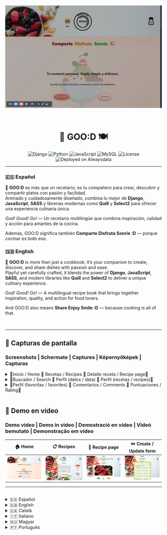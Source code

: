 ![](./assets/GOO-D-Inicio.gif)

<br>

<h1 align="center">🍳 GOO:D 🍽️</h1>

<div align="center">

![Django](https://img.shields.io/badge/Django-green)
![Python](https://img.shields.io/badge/Python-blue)
![JavaScript](https://img.shields.io/badge/JavaScript-yellow)
![MySQL](https://img.shields.io/badge/MySQL-lightblue)
![License](https://img.shields.io/badge/License-All%20Rights%20Reserved-red)
![Deployed on Alwaysdata](https://img.shields.io/badge/Deployed%20on-Alwaysdata-violet)

</div>

---

### 🇪🇸 Español

🎉 **GOO:D** es más que un recetario; es tu compañero para crear, descubrir y compartir platos con pasión y facilidad.  
Animado y cuidadosamente diseñado, combina lo mejor de **Django**, **JavaScript**, **SASS** y librerías modernas como **Quill** y **Select2** para ofrecer una experiencia culinaria única.  

*God! Good! Go!* — Un recetario multilingüe que combina inspiración, calidad y acción para amantes de la cocina.  

Además, GOO:D significa también **Comparte Disfruta Sonríe :D** — porque cocinar es todo eso.


### 🇬🇧 English

🎉 **GOO:D** is more than just a cookbook; it’s your companion to create, discover, and share dishes with passion and ease.  
Playful yet carefully crafted, it blends the power of **Django**, **JavaScript**, **SASS**, and modern libraries like **Quill** and **Select2** to deliver a unique culinary experience.  

*God! Good! Go!* — A multilingual recipe book that brings together inspiration, quality, and action for food lovers.  

And GOO:D also means **Share Enjoy Smile :D** — because cooking is all of that.


<br>

---

## 📸 Capturas de pantalla  
### Screenshots | Schermate | Captures | Képernyőképek | Capturas

<details>
<summary>🔹Inicio / Home 🔹 Recetas / Recipes 🔹 Detalle receta / Recipe page🔹</summary>

  <br>

| Inicio / Home | Recetas / Recipes | Detalle receta / Recipe page |
|---------------|------------------|-------------------|
| ![Inicio](./assets/GOO-D-Inicio.jpg) | ![Recetas](./assets/pagina-recetas.jpg) | ![Detalle](./assets/detalle-receta.png)|

</details>

<details>
<summary>🔸Buscador / Search 🔸 Perfil (datos / data) 🔸 Perfil (recetas / recipes)🔸</summary>

  <br>

| Buscador / Search | Perfil / Profile (datos / data) | Perfil / Profile (recetas /recipes) |
|------------------------------|--------------------------|----------------------------|
| ![Buscador](./assets/buscar-recetas.png)  | ![Perfil datos](./assets/perfil-datos-usuario.png) | ![Perfil recetas](./assets/perfil-recetas.png) |

</details>

<details>
<summary>🔺Perfil (favoritas / favorites) 🔺 Comentarios / Comments 🔺 Puntuaciones / Rating🔺</summary>

  <br>

| Perfil / Profile (favoritas / favorites) | Perfil / Profile (comentarios / comments) | Perfil / Profile (puntuaciones / rating) |
|------------------------------|-------------------------------|---------------------------------|
| ![Favoritas](./assets/perfil-favoritas.png) | ![Comentarios](./assets/perfil-comentarios.png) | ![Puntuaciones](./assets/perfil-puntuaciones.png) |

</details>

  <br>

## 🎥 Demo en vídeo
### Demo video | Demo in video | Demostració en vídeo | Videó bemutató | Demonstração em vídeo

| 🏠 Home | 📋 Recipes | 📖 Recipe page | ✏️ Create / Update form |
|---------|------------|----------------|-------------------------|
| [![Home](./assets/thumb-home.png)](./assets/GOO-D-Inicio1.mp4) | [![Recipes](./assets/thumb-recipes.png)](./assets/recipes-list.mp4) | [![Recipe](./assets/thumb-recipe.png)](./assets/recipe-page.mp4) | [![Form](./assets/thumb-form.png)](./assets/create-update-form.mp4) |

---
<br>

<details>
<summary>🇪🇸 Español</summary>

## 🍽️ ¿Qué es GOO:D?

**GOO:D** es una plataforma web para compartir recetas, con soporte multilingüe, diseño responsivo y animaciones cuidadas. Está pensada para usuarios anónimos y registrados, ofreciendo una experiencia rica, visual y funcional.

<br>

### 🚀 Tecnologías usadas

- **Backend:** Django
- **Frontend:** JavaScript, SASS, AJAX
- **Interfaces ricas:** Quill, Select2 (TinyMCE para administración)
- **Traducción automática:** `LibreTranslate` 

<br>

### 👥 Funcionalidades por tipo de usuario

| Funcionalidad                                       | Visitantes (sin login) 👫 | Usuarios registrados 🔐 |
|-----------------------------------------------------|---------------------------|--------------------------|
| Ver recetas                                        | ✅                        | ✅                       |
| Búsqueda avanzada con filtros                      | ✅                        | ✅                       |
| Sliders temáticos de recetas                       | ✅                        | ✅                       |
| Sección sorpresa ("¿No sabes qué cocinar?")        | ✅                        | ✅                       |
| Guardar recetas favoritas                          | ❌                        | ✅                       |
| Comentar recetas                                   | ❌                        | ✅                       |
| Puntuar recetas                                    | ❌                        | ✅                       |
| Perfil con avatar y datos                          | ❌                        | ✅                       |
| Subir recetas (convertirse en autor)               | ❌                        | ✅                       |
| Editar / borrar recetas propias                    | ❌                        | ✅ (solo autores)        |

<br>

### 🛠️ Administración
- Panel de Django Admin completo.
- Gestión de usuarios, recetas, ingredientes, categorías y más.
- Solo accesible para superusuarios.

<br>

### 🌍 Traducciones automáticas

- Las recetas creadas en un idioma se traducen automáticamente al resto de idiomas disponibles.  
- Para los textos de la interfaz se utiliza **Django i18n**, con soporte de **Rosetta** y **Parler**.  
- Para los campos de texto libre, las traducciones se generan mediante **LibreTranslate** en producción.
- Además, se han realizado más de 2600 traducciones manuales para garantizar calidad y naturalidad en los idiomas soportados.

<br>

### 🧾 Formularios detallados

Los formularios de creación/edición de recetas permiten:

- Agregar ingredientes organizados
- Redactar pasos detallados
- Elegir múltiples categorías
- Asignar tags, alérgenos, dificultad, tipo de comida, tiempo, etc.
- Tooltips en labels para guía

<br>

### 🎨 Interfaz y diseño
| 🧩 **Bloque**                      | 📋 **Contenido**                                                                                                                                                                                                                                                                                                                                                                                                                                                                                                                |
| ---------------------------------- | ------------------------------------------------------------------------------------------------------------------------------------------------------------------------------------------------------------------------------------------------------------------------------------------------------------------------------------------------------------------------------------------------------------------------------------------------------------------------------------------------------------------------------- |
| 🌐 General                         | • Responsive (mobile-first)<br>• Animaciones y microinteracciones cuidadas<br>• Navegación creativa:<br>  🔄 Logo: plato giratorio con mantel al hover/click<br>  🍴 Utensilios como enlaces, mesa puesta como menú                                                                                                                                                                                                                                                                                                             |
| 📑 Página de lista de recetas      | • Top recetas: según puntuación media ⭐<br>• Recientes: por fecha de publicación 🕒<br>• Favoritas: las más guardadas 💖<br>• Fáciles: nivel de dificultad "fácil" 🥄<br>• Recetas de la cocina "xyz" (dinámico): del tipo de cocina con más recetas subidas 🍲<br>• Recetas de actualidad (dinámico): se activan y muestran las recetas según temática 🎉 (temporadas, estaciones, festividades: Halloween 🎃, Navidad 🎄, Nochevieja 🎆, San Valentín 💘, Carnaval 🎭, Día del Padre 👨, Día de la Madre 👩, Pascua 🐣, etc.) |
| 👤 Sección especial de "Mi perfil" | • Diseño único ✨<br>• Secciones varias:<br>  📝 Datos personales: datos de usuario, cambios de avatar, email o contraseña<br>  📤 Recetas subidas propias<br>  💾 Favoritas: las recetas marcadas como favoritas y guardadas en esta sección<br>  💬 Comentarios:<br>    – "mis comentarios"<br>    – "respuestas a mis comentarios"<br>    – "comentarios en mis recetas"<br>  ⭐ Mis puntuaciones: lista de recetas valoradas por el usuario                                                                                   |


### 📧 Extras

- Formulario de contacto con sistema de correos
- Funcionalidad completa de login, registro y recuperación de contraseña vía email

<br>

> **Nota:** Este proyecto se ha creado con fines demostrativos para evaluación académica.  
> Los textos e imágenes de las recetas provienen de [Comedera](https://comedera.com) y son propiedad de sus autores.

<br>

## 🚀 Despliegue

El backend está desplegado en **Alwaysdata**, integrado con el frontend y con soporte multilenguaje.  
La traducción automática se realiza mediante una API externa en producción.

👉 Puedes acceder a la aplicación en:  
[https://goodgo.alwaysdata.net/](https://goodgo.alwaysdata.net/)

<br>

## 📫 Contacto

[![Email](https://img.shields.io/badge/Email-red?logo=gmail&logoColor=white)](mailto:sanyimo@gmail.com)  
[![GitHub](https://img.shields.io/badge/GitHub-black?logo=github)](https://github.com/sanyimo)  
[![Discord](https://img.shields.io/badge/Discord-blue?logo=discord)](https://discordapp.com/users/1300827475424837685)  

---

<br>

</details>

<details>
<summary>🇬🇧 English</summary>

## 🍽️ What is GOO:D?

**GOO:D** is a web platform for sharing recipes, with multilingual support, responsive design, and smooth animations. It’s designed for both anonymous and registered users, offering a rich, visual, and functional experience.

<br>

### 🚀 Technologies used

- **Backend:** Django  
- **Frontend:** JavaScript, SASS, AJAX  
- **Rich interfaces:** Quill, Select2 (TinyMCE for administration)  
- **Automatic translation:** `LibreTranslate`   

<br>

### 👥 Features by user type

| Feature                                             | Visitors (no login) 👫 | Registered users 🔐 |
|-----------------------------------------------------|-------------------------|----------------------|
| View recipes                                        | ✅                      | ✅                   |
| Advanced search with filters                        | ✅                      | ✅                   |
| Thematic recipe sliders                             | ✅                      | ✅                   |
| Surprise section ("Don’t know what to cook?")       | ✅                      | ✅                   |
| Save favorite recipes                               | ❌                      | ✅                   |
| Comment on recipes                                  | ❌                      | ✅                   |
| Rate recipes                                        | ❌                      | ✅                   |
| Profile with avatar and data                        | ❌                      | ✅                   |
| Upload recipes (become an author)                   | ❌                      | ✅                   |
| Edit / delete own recipes                           | ❌                      | ✅ (authors only)    |

<br>

### 🛠️ Administration
- Full Django Admin panel  
- Management of users, recipes, ingredients, categories, and more  
- Accessible only to superusers  

<br>

### 🌍 Automatic translations

- Recipes created in one language are automatically translated into all the other available languages.  
- Interface texts are managed with **Django i18n**, supported by **Rosetta** and **Parler**.  
- Free-text fields are translated using **LibreTranslate** in production.
- In addition, over 2600 manual translations have been done to ensure quality and naturalness in all supported languages.

<br>

### 🧾 Detailed forms

The recipe creation/editing forms allow:  

- Adding organized ingredients  
- Writing detailed steps  
- Choosing multiple categories  
- Assigning tags, allergens, difficulty, meal type, time, etc.  
- Labels with tooltips as a guide  

<br>

### 🎨 Interface and design

| 🧩 **Block**                    | 📋 **Content**                                                                                                                                                                                                                                                                                                                                                                                                                                                          |
| ------------------------------- | ----------------------------------------------------------------------------------------------------------------------------------------------------------------------------------------------------------------------------------------------------------------------------------------------------------------------------------------------------------------------------------------------------------------------------------------------------------------------- |
| 🌐 General                      | • Responsive (mobile-first)<br>• Carefully crafted animations and micro-interactions<br>• Creative navigation:<br>  🔄 Logo: spinning plate with animated tablecloth on hover/click<br>  🍴 Utensils as links, table set as menu                                                                                                                                                                                                                                        |
| 📑 Recipe list page             | • Top recipes: by average rating ⭐<br>• Recent: by publication date 🕒<br>• Favorites: most saved 💖<br>• Easy: “easy” difficulty recipes 🥄<br>• Cuisine “xyz” (dynamic): cuisine type with most uploaded recipes 🍲<br>• Seasonal recipes (dynamic): activated and shown depending on theme 🎉 (seasons, holidays, special events: Halloween 🎃, Christmas 🎄, New Year’s Eve 🎆, Valentine’s Day 💘, Carnival 🎭, Father’s Day 👨, Mother’s Day 👩, Easter 🐣, etc.) |
| 👤 Special “My profile” section | • Unique design ✨<br>• Several areas:<br>  📝 Personal data: user info, avatar, email or password changes<br>  📤 Own uploaded recipes<br>  💾 Favorites: recipes marked as favorites and saved in this section<br>  💬 Comments:<br>    – “my comments”<br>    – “replies to my comments”<br>    – “comments on my recipes”<br>  ⭐ My ratings: list of recipes rated by the user                                                                                       |


<br>

### 📧 Extras

- Contact form with email system 
- Full login, registration, and password recovery via email  

> **Note:** This project was created for academic evaluation purposes.  
> The recipe texts and images come from [Comedera](https://comedera.com) and are the property of their authors.  

<br>

## 🚀 Deployment

The backend is deployed on **Alwaysdata**, integrated with the frontend and with multilanguage support.  
Automatic translation is handled by an external API in production.  

Access the app at:  
[https://goodgo.alwaysdata.net/](https://goodgo.alwaysdata.net/)

<br>

## 📫 Contact

[![Email](https://img.shields.io/badge/Email-red?logo=gmail&logoColor=white)](mailto:sanyimo@gmail.com)  
[![GitHub](https://img.shields.io/badge/GitHub-black?logo=github)](https://github.com/sanyimo)  
[![Discord](https://img.shields.io/badge/Discord-blue?logo=discord)](https://discordapp.com/users/1300827475424837685)  

---
<br>

</details>

<details>
<summary>🇨🇦 Català</summary>

## 🍽️ Què és GOO:D?

**GOO:D** és una plataforma web per compartir receptes, amb suport multilingüe, disseny responsive i animacions suaus. Està pensada tant per a usuaris anònims com registrats, oferint una experiència rica, visual i funcional.  

<br>

### 🚀 Tecnologies utilitzades

- **Backend:** Django  
- **Frontend:** JavaScript, SASS, AJAX  
- **Interfícies riques:** Quill, Select2 (TinyMCE per a l’administració)  
- **Traducció automàtica:** `LibreTranslate`  

<br>

### 👥 Funcionalitats segons tipus d’usuari  

| Funcionalitat                                        | Visitants (sense login) 👫 | Usuaris registrats 🔐 |
|------------------------------------------------------|----------------------------|------------------------|
| Veure receptes                                       | ✅                         | ✅                     |
| Cerca avançada amb filtres                           | ✅                         | ✅                     |
| Sliders temàtics de receptes                         | ✅                         | ✅                     |
| Secció sorpresa ("No saps què cuinar?")              | ✅                         | ✅                     |
| Guardar receptes preferides                          | ❌                         | ✅                     |
| Comentar receptes                                    | ❌                         | ✅                     |
| Valorar receptes                                     | ❌                         | ✅                     |
| Perfil amb avatar i dades                            | ❌                         | ✅                     |
| Pujar receptes (esdevenir autor)                     | ❌                         | ✅                     |
| Editar / eliminar receptes pròpies                   | ❌                         | ✅ (només autors)      |  

<br>

### 🛠️ Administració  
- Panell complet de Django Admin.  
- Gestió d’usuaris, receptes, ingredients, categories i més.  
- Només accessible per a superusuaris.  

<br>

### 🌍 Traduccions automàtiques

- Les receptes creades en un idioma es tradueixen automàticament a la resta d’idiomes disponibles.
- Per als textos de la interfície s’utilitza Django i18n, amb suport de Rosetta i Parler.
- Per als camps de text lliure, les traduccions es generen amb LibreTranslate en producció.
- A més, s’han realitzat més de 2600 traduccions manuals per garantir qualitat i naturalitat en els idiomes disponibles.

<br>

### 🧾 Formularis detallats  

Els formularis de creació/edició de receptes permeten:  

- Afegir ingredients organitzats  
- Escriure passos detallats  
- Escollir múltiples categories  
- Assignar etiquetes, al·lèrgens, dificultat, tipus d’àpat, temps, etc.  
- Etiquetes amb tooltips com a guia  

<br>

### 🎨 Interfície i disseny  

| 🧩 **Bloc**                        | 📋 **Contingut**                                                                                                                                                                                                                                                                                                                                                                                                                                                                                                        |
| ---------------------------------- | ----------------------------------------------------------------------------------------------------------------------------------------------------------------------------------------------------------------------------------------------------------------------------------------------------------------------------------------------------------------------------------------------------------------------------------------------------------------------------------------------------------------------- |
| 🌐 General                         | • Responsive (mobile-first)<br>• Animacions i microinteraccions cuidades ✨<br>• Navegació creativa:<br>  🔄 Logo: plat giratori amb estovalla animada en hover/click<br>  🍴 Estris com a enllaços, taula parada com a menú                                                                                                                                                                                                                                                                                           |
| 📑 Pàgina de receptes              | • Receptes top: per mitjana de valoracions ⭐<br>• Recents: per data de publicació 🕒<br>• Preferides: més guardades 💖<br>• Fàcils: receptes amb dificultat “fàcil” 🥄<br>• Receptes de la Cuina “xyz” (dinàmica): tipus de cuina amb més receptes pujades 🍲<br>• Receptes d’actualitat (dinàmica): activades i mostrades segons temàtica 🎉 (estacions, festes, esdeveniments especials: Halloween 🎃, Nadal 🎄, Cap d’Any 🎆, Sant Valentí 💘, Carnestoltes 🎭, Dia del Pare 👨, Dia de la Mare 👩, Pasqua 🐣, etc.) |
| 👤 Secció especial “El meu perfil” | • Disseny únic ✨<br>• Diverses àrees:<br>  📝 Dades personals: informació d’usuari, canvi d’avatar, email o contrasenya<br>  📤 Receptes pròpies pujades<br>  💾 Favorites: receptes marcades i guardades en aquesta secció<br>  💬 Comentaris:<br>    – “els meus comentaris”<br>    – “respostes als meus comentaris”<br>    – “comentaris a les meves receptes”<br>  ⭐ Les meves valoracions: llista de receptes valorades per l’usuari                                                                              |


<br>

### 📧 Extres  

- Formulari de contacte amb sistema d’email
- Sistema complet de login, registre i recuperació de contrasenya per email  

> **Nota:** Aquest projecte s’ha creat amb finalitats d’avaluació acadèmica.  
> Els textos i imatges de les receptes provenen de [Comedera](https://comedera.com) i són propietat dels seus autors.  

<br>

## 🚀 Desplegament  

El backend està desplegat a **Alwaysdata**, integrat amb el frontend i amb suport multillenguatge.  
La traducció automàtica es realitza mitjançant una API externa en producció.   

👉 Accés a l’aplicació en:  
[https://goodgo.alwaysdata.net/](https://goodgo.alwaysdata.net/)

<br>

## 📫 Contacte  

[![Email](https://img.shields.io/badge/Email-red?logo=gmail&logoColor=white)](mailto:sanyimo@gmail.com)  
[![GitHub](https://img.shields.io/badge/GitHub-black?logo=github)](https://github.com/sanyimo)  
[![Discord](https://img.shields.io/badge/Discord-blue?logo=discord)](https://discordapp.com/users/1300827475424837685)  

---

<br>

</details>

<details>
<summary>🇮🇹 Italiano</summary>

## 🍽️ Che cos’è GOO:D?

**GOO:D** è una piattaforma web per condividere ricette, con supporto multilingue, design responsive e animazioni fluide. È pensata sia per utenti anonimi sia registrati, offrendo un’esperienza ricca, visiva e funzionale.  

<br>

### 🚀 Tecnologie utilizzate

- **Backend:** Django  
- **Frontend:** JavaScript, SASS, AJAX  
- **Interfacce ricche:** Quill, Select2 (TinyMCE per l’amministrazione)  
- **Traduzione automatica:** `LibreTranslate`

<br>

### 👥 Funzionalità per tipo di utente  

| Funzionalità                                         | Visitatori (senza login) 👫 | Utenti registrati 🔐 |
|------------------------------------------------------|-----------------------------|-----------------------|
| Visualizzare ricette                                 | ✅                          | ✅                    |
| Ricerca avanzata con filtri                          | ✅                          | ✅                    |
| Slider tematici di ricette                           | ✅                          | ✅                    |
| Sezione sorpresa ("Non sai cosa cucinare?")          | ✅                          | ✅                    |
| Salvare ricette preferite                            | ❌                          | ✅                    |
| Commentare ricette                                   | ❌                          | ✅                    |
| Valutare ricette                                     | ❌                          | ✅                    |
| Profilo con avatar e dati                            | ❌                          | ✅                    |
| Caricare ricette (diventare autore)                  | ❌                          | ✅                    |
| Modificare / eliminare le proprie ricette            | ❌                          | ✅ (solo autori)      |  

<br>

### 🛠️ Amministrazione  
- Pannello completo di Django Admin  
- Gestione di utenti, ricette, ingredienti, categorie e altro  
- Accesso riservato ai superuser  

<br>

### 🌍 Traduzioni automatiche

- Le ricette create in una lingua vengono tradotte automaticamente nelle altre lingue disponibili.  
- Per i testi dell’interfaccia viene utilizzato Django i18n, con il supporto di Rosetta e Parler.
- Per i campi di testo libero, le traduzioni vengono generate con LibreTranslate in produzione.
- Inoltre, sono state effettuate oltre 2600 traduzioni manuali per garantire qualità e naturalezza nelle lingue supportate.

<br>

### 🧾 Form dettagliati  

I form di creazione/modifica delle ricette permettono di:  

- Aggiungere ingredienti organizzati  
- Scrivere passaggi dettagliati  
- Selezionare più categorie  
- Assegnare tag, allergeni, difficoltà, tipo di pasto, tempo, ecc.  
- Tag con tooltip come guida  

<br>

### 🎨 Interfaccia e design  

| 🧩 **Blocco**                        | 📋 **Contenuto**                                                                                                                                                                                                                                                                                                                                                                                                                                                                                                 |
| ------------------------------------ | ---------------------------------------------------------------------------------------------------------------------------------------------------------------------------------------------------------------------------------------------------------------------------------------------------------------------------------------------------------------------------------------------------------------------------------------------------------------------------------------------------------------- |
| 🌐 Generale                          | • Responsive (mobile-first)<br>• Animazioni e microinterazioni curate ✨<br>• Navigazione creativa:<br>  🔄 Logo: piatto rotante con tovaglia animata su hover/click<br>  🍴 Utensili come link, tavola apparecchiata come menù                                                                                                                                                                                                                                                                                   |
| 📑 Pagina ricette                    | • Ricette top: per media delle valutazioni ⭐<br>• Recenti: per data di pubblicazione 🕒<br>• Preferite: più salvate 💖<br>• Facili: ricette con difficoltà “facile” 🥄<br>• Ricette dalla cucina “xyz” (dinamica): tipo di cucina con più ricette caricate 🍲<br>• Ricette stagionali (dinamiche): attivate e mostrate in base al periodo 🎉 (stagioni, feste, eventi speciali: Halloween 🎃, Natale 🎄, Capodanno 🎆, San Valentino 💘, Carnevale 🎭, Festa della mamma 👩, Festa del papà 👨, Pasqua 🐣, ecc.) |
| 👤 Sezione speciale “Il mio profilo” | • Design personalizzato ✨<br>• Diverse aree:<br>  📝 Dati personali: info utente, cambio avatar, email o password<br>  📤 Ricette proprie caricate<br>  💾 Preferite: ricette contrassegnate e salvate in questa sezione<br>  💬 Commenti:<br>    – “i miei commenti”<br>    – “risposte ai miei commenti”<br>    – “commenti alle mie ricette”<br>  ⭐ Le mie valutazioni: elenco delle ricette valutate dall’utente                                                                                             |

<br>

### 📧 Extra  

- Form di contatto con sistema email  
- Sistema completo di login, registrazione e recupero password via email  

> **Nota:** Questo progetto è stato creato per finalità di valutazione accademica.  
> I testi e le immagini delle ricette provengono da [Comedera](https://comedera.com) e sono di proprietà dei rispettivi autori.  

<br>

## 🚀 Deployment  

Il backend è distribuito su **Alwaysdata**, integrato con il frontend e con supporto multilingue.  
La traduzione automatica è gestita da un'API esterna in produzione.    

👉 Accesso all’applicazione:  
[https://goodgo.alwaysdata.net/](https://goodgo.alwaysdata.net/)

<br>

## 📫 Contatti  

[![Email](https://img.shields.io/badge/Email-red?logo=gmail&logoColor=white)](mailto:sanyimo@gmail.com)  
[![GitHub](https://img.shields.io/badge/GitHub-black?logo=github)](https://github.com/sanyimo)  
[![Discord](https://img.shields.io/badge/Discord-blue?logo=discord)](https://discordapp.com/users/1300827475424837685)  

---

<br>

</details>

<details>
<summary>🇭🇺 Magyar</summary>

## 🍽️ Mi az a GOO:D?

A **GOO:D** egy webes receptmegosztó platform, többnyelvű támogatással, reszponzív dizájnnal és gördülékeny animációkkal. Úgy lett kialakítva, hogy anonim és regisztrált felhasználóknak egyaránt gazdag, vizuális és funkcionális élményt nyújtson.  

<br>

### 🚀 Használt technológiák

- **Backend:** Django  
- **Frontend:** JavaScript, SASS, AJAX  
- **Gazdag felületek:** Quill, Select2 (TinyMCE admin felülethez)  
- **Automatikus fordítás:** `LibreTranslate` használatával

<br>

### 👥 Jellemzők felhasználói típus szerint

| Funkció                                              | Látogatók (bejelentkezés nélkül) 👫 | Regisztrált felhasználók 🔐 |
|------------------------------------------------------|-------------------------------------|-----------------------------|
| Receptek megtekintése                                | ✅                                  | ✅                          |
| Részletes keresés szűrőkkel                          | ✅                                  | ✅                          |
| Tematikus recept-slider                              | ✅                                  | ✅                          |
| Meglepetés szekció ("Nem tudod, mit főzz?")          | ✅                                  | ✅                          |
| Kedvencek mentése                                    | ❌                                  | ✅                          |
| Receptek kommentálása                                | ❌                                  | ✅                          |
| Receptek értékelése                                  | ❌                                  | ✅                          |
| Profil avatarral és adatokkal                        | ❌                                  | ✅                          |
| Receptek feltöltése (szerzővé válás)                 | ❌                                  | ✅                          |
| Saját receptek szerkesztése / törlése                | ❌                                  | ✅ (csak a szerző)          |  

<br>

### 🛠️ Adminisztráció  
- Teljes Django Admin felület  
- Felhasználók, receptek, hozzávalók, kategóriák stb. kezelése  
- Hozzáférés csak szuperusereknek  

<br>


### 🌍 Automatikus fordítások

- Az egyik nyelven létrehozott receptek automatikusan lefordításra kerülnek a többi elérhető nyelvre.  
- A felület szövegei **Django i18n** segítségével vannak kezelve, **Rosetta** és **Parler** támogatással.  
- A szabad szöveges mezők setében a fordításokat LibreTranslate segítségével készítjük élőben.
- Ezen felül több mint 2600 kézi fordítás készült a minőség és a természetesség biztosítása érdekében az összes támogatott nyelven.

<br>


### 🧾 Részletes űrlapok  

A recept létrehozó/szerkesztő űrlap lehetővé teszi:  

- Hozzávalók strukturált hozzáadását  
- Lépésről lépésre történő leírást  
- Több kategória kiválasztását  
- Címkék, allergének, nehézségi szint, ételtípus, elkészítési idő stb. beállítását  
- Tooltip-es címkék használatát útmutatóként  

<br>

### 🎨 Felület és dizájn  

| 🧩 **Blokk**                    | 📋 **Tartalom**                                                                                                                                                                                                                                                                                                                                                                                                                                                                                         |
| ------------------------------- | ------------------------------------------------------------------------------------------------------------------------------------------------------------------------------------------------------------------------------------------------------------------------------------------------------------------------------------------------------------------------------------------------------------------------------------------------------------------------------------------------------- |
| 🌐 Általános                    | • Reszponzív (mobile-first)<br>• Gondosan megtervezett animációk és mikrointerakciók ✨<br>• Kreatív navigáció:<br>  🔄 Logó: forgó tányér animált terítővel hover/kattintásra<br>  🍴 Eszközök mint linkek, megterített asztal mint menü                                                                                                                                                                                                                                                                |
| 📑 Receptek oldala              | • Top receptek: értékelési átlag alapján ⭐<br>• Legújabbak: feltöltési dátum szerint 🕒<br>• Kedvencek: legtöbbször elmentett receptek 💖<br>• Könnyű: “könnyű” nehézségű receptek 🥄<br>• “xyz” konyha receptjei (dinamikus): a legtöbb receptet tartalmazó konyhatípus 🍲<br>• Szezonális receptek (dinamikus): időszakhoz igazodó receptek 🎉 (évszakok, ünnepek, események: Halloween 🎃, Karácsony 🎄, Szilveszter 🎆, Valentin-nap 💘, Farsang 🎭, Anyák napja 👩, Apák napja 👨, Húsvét 🐣 stb.) |
| 👤 Speciális “Profilom” szekció | • Testreszabott dizájn ✨<br>• Több rész:<br>  📝 Személyes adatok: felhasználói információk, avatar, email és jelszó módosítása<br>  📤 Saját feltöltött receptek<br>  💾 Kedvencek: a kedvencként megjelölt és elmentett receptek ebben a szakaszban<br>  💬 Kommentek:<br>    – “saját kommentjeim”<br>    – “válaszok a kommentjeimre”<br>    – “kommentek a receptjeimhez”<br>  ⭐ Saját értékelések: a felhasználó által értékelt receptek listája                                                  |

<br>

### 📧 Extrák  

- Kapcsolatfelvételi űrlap email küldéssel
- Teljes bejelentkezési, regisztrációs és jelszó-helyreállító rendszer emailen keresztül  

> **Megjegyzés:** Ez a projekt oktatási célból készült.  
> A receptek szövegei és képei a [Comedera](https://comedera.com) oldalról származnak, és a szerzők tulajdonát képezik.  

<br>

## 🚀 Telepítés  

A backend, frontenddel integrálva, az **Alwaysdata**-ra van telepítve, és többnyelvű támogatású.  
Az automatikus fordítást egy külső API kezeli élőben.   

👉 Alkalmazás elérése itt:  
[https://goodgo.alwaysdata.net/](https://goodgo.alwaysdata.net/)

<br>

## 📫 Kapcsolat  

[![Email](https://img.shields.io/badge/Email-red?logo=gmail&logoColor=white)](mailto:sanyimo@gmail.com)  
[![GitHub](https://img.shields.io/badge/GitHub-black?logo=github)](https://github.com/sanyimo)  
[![Discord](https://img.shields.io/badge/Discord-blue?logo=discord)](https://discordapp.com/users/1300827475424837685)  

---

<br>

</details>

<details>
<summary>🇵🇹 Português</summary>

## 🍽️ O que é o GOO:D?

O **GOO:D** é uma plataforma web para compartilhar receitas, com suporte multilíngue, design responsivo e animações fluidas.  
Foi criada para oferecer uma experiência rica, visual e funcional tanto para usuários anônimos quanto para registrados.  

<br>

### 🚀 Tecnologias utilizadas

- **Backend:** Django  
- **Frontend:** JavaScript, SASS, AJAX  
- **Interfaces ricas:** Quill, Select2 (TinyMCE para administração)  
- **Tradução automática:** `LibreTranslate`  

<br>

### 👥 Características por tipo de utilizador

| Funcionalidade                                       | Visitantes (sem login) 👫 | Usuários registrados 🔐 |
|------------------------------------------------------|---------------------------|-------------------------|
| Visualizar receitas                                  | ✅                        | ✅                      |
| Busca avançada com filtros                           | ✅                        | ✅                      |
| Slider temático de receitas                          | ✅                        | ✅                      |
| Seção surpresa ("Não sabe o que cozinhar?")          | ✅                        | ✅                      |
| Salvar favoritos                                     | ❌                        | ✅                      |
| Comentar receitas                                    | ❌                        | ✅                      |
| Avaliar receitas                                     | ❌                        | ✅                      |
| Perfil com avatar e dados                            | ❌                        | ✅                      |
| Subir receitas (ser autor)                           | ❌                        | ✅                      |
| Editar / excluir próprias receitas                   | ❌                        | ✅ (apenas o autor)     |  

<br>

### 🛠️ Administração  
- Painel completo do Django Admin  
- Gestão de usuários, receitas, ingredientes, categorias etc.  
- Acesso exclusivo para superusuários  

<br>

### 🌍 Traduções automáticas

- As receitas criadas em um idioma são traduzidas automaticamente para os outros idiomas disponíveis.
- Para os textos da interface utiliza-se Django i18n, com suporte de Rosetta e Parler.
- Para os campos de texto livre, as traduções são geradas com LibreTranslate em produção.
- Além disso, foram realizadas mais de 2500 traduções manuais para garantir qualidade e naturalidade em todos os idiomas suportados.

<br>

### 🧾 Formulários detalhados  

O formulário de criação/edição de receitas permite:  

- Adicionar ingredientes de forma estruturada  
- Escrever passo a passo  
- Selecionar múltiplas categorias  
- Definir tags, alergênicos, nível de dificuldade, tipo de prato, tempo etc.  
- Usar tooltips nas tags como guia  

<br>

### 🎨 Interface e design  

| 🧩 **Bloco**                   | 📋 **Conteúdo**                                                                                                                                                                                                                                                                                                                                                                                                                                                                              |
| ------------------------------ | -------------------------------------------------------------------------------------------------------------------------------------------------------------------------------------------------------------------------------------------------------------------------------------------------------------------------------------------------------------------------------------------------------------------------------------------------------------------------------------------- |
| 🌐 Geral                       | • Responsivo (mobile-first)<br>• Animações e microinterações cuidadosamente trabalhadas ✨<br>• Navegação criativa:<br>  🔄 Logotipo: prato giratório com toalha animada ao passar/clicar<br>  🍴 Utensílios como links, mesa posta como menu                                                                                                                                                                                                                                                 |
| 📑 Página de receitas          | • Top receitas: por média de avaliações ⭐<br>• Mais recentes: por data de publicação 🕒<br>• Favoritas: mais salvas pelos usuários 💖<br>• Fáceis: classificadas como “fáceis” 🥄<br>• Receitas da cozinha “xyz” (dinâmica): cozinha com mais receitas publicadas 🍲<br>• Receitas sazonais (dinâmicas): adaptadas ao calendário 🎉 (estações, feriados e eventos: Halloween 🎃, Natal 🎄, Ano Novo 🎆, Dia dos Namorados 💘, Carnaval 🎭, Dia das Mães 👩, Dia dos Pais 👨, Páscoa 🐣 etc.) |
| 👤 Seção especial “Meu Perfil” | • Design personalizado ✨<br>• Dividida em várias partes:<br>  📝 Dados pessoais: informações do usuário, alteração de avatar, email e senha<br>  📤 Minhas receitas publicadas<br>  💾 Favoritos: receitas marcadas como favoritas e salvas nesta seção<br>  💬 Comentários:<br>    – “meus comentários”<br>    – “respostas aos meus comentários”<br>    – “comentários nas minhas receitas”<br>  ⭐ Minhas avaliações: lista de receitas avaliadas pelo usuário                             |

<br>

### 📧 Extras  

- Formulário de contato com envio por email
- Sistema completo de login, registro e recuperação de senha via email  

> **Nota:** Este projeto foi desenvolvido para fins educacionais.  
> Os textos e imagens das receitas foram extraídos de [Comedera](https://comedera.com) e pertencem aos seus respectivos autores.  

<br>

## 🚀 Implantação  

O backend está implantado no **Alwaysdata**, integrado com o frontend e com suporte multilíngue.  
A tradução automática é feita por uma API externa em produção.  

👉 Acesse a aplicação:  
[https://goodgo.alwaysdata.net/](https://goodgo.alwaysdata.net/)

<br>

## 📫 Contato  

[![Email](https://img.shields.io/badge/Email-red?logo=gmail&logoColor=white)](mailto:sanyimo@gmail.com)  
[![GitHub](https://img.shields.io/badge/GitHub-black?logo=github)](https://github.com/sanyimo)  
[![Discord](https://img.shields.io/badge/Discord-blue?logo=discord)](https://discordapp.com/users/1300827475424837685)  

---

</details>
